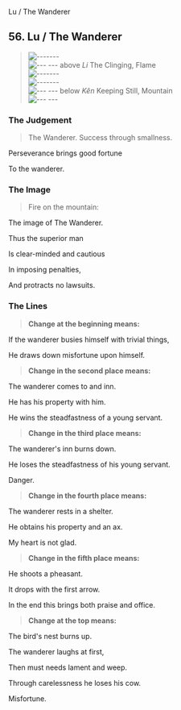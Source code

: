 Lu / The Wanderer
## 56. Lu / The Wanderer
> ![-------](../images/yangU.gif)   
> ![--- ---](../images/yinU.gif) above _Li_ The Clinging, Flame  
> ![-------](../images/yangU.gif)   
> ![-------](../images/yangU.gif)   
> ![--- ---](../images/yinU.gif) below _Kên_ Keeping Still, Mountain  
> ![--- ---](../images/yinU.gif)
### The Judgement
> The Wanderer. Success through smallness.  
> 
 Perseverance brings good fortune  
> 
 To the wanderer.
### The Image
> Fire on the mountain:  
> 
 The image of The Wanderer.  
> 
 Thus the superior man  
> 
 Is clear-minded and cautious  
> 
 In imposing penalties,  
> 
 And protracts no lawsuits.
### The Lines

 > **Change at the beginning means:**  
> 
 If the wanderer busies himself with trivial things,  
> 
 He draws down misfortune upon himself.
 > **Change in the second place means:**  
> 
 The wanderer comes to and inn.  
> 
 He has his property with him.  
> 
 He wins the steadfastness of a young servant.
 > **Change in the third place means:**  
> 
 The wanderer's inn burns down.  
> 
 He loses the steadfastness of his young servant.  
> 
 Danger.
 > **Change in the fourth place means:**  
> 
 The wanderer rests in a shelter.  
> 
 He obtains his property and an ax.  
> 
 My heart is not glad.
 > **Change in the fifth place means:**  
> 
 He shoots a pheasant.  
> 
 It drops with the first arrow.  
> 
 In the end this brings both praise and office.
 > **Change at the top means:**  
> 
 The bird's nest burns up.  
> 
 The wanderer laughs at first,  
> 
 Then must needs lament and weep.  
> 
 Through carelessness he loses his cow.  
> 
 Misfortune.



